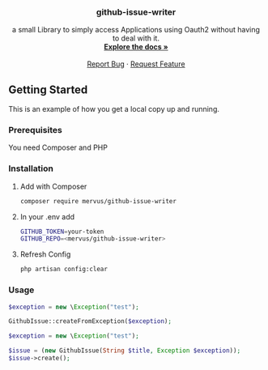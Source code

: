 

<h3 align="center">github-issue-writer</h3>

  <p align="center">
    a small Library to simply access Applications using Oauth2 without having to deal with it.
    <br />
    <a href="https://github.com/Mervus/api-auth-laravel"><strong>Explore the docs »</strong></a>
    <br />
    <br />
    <a href="https://github.com/Mervus/api-auth-laravel/issues">Report Bug</a>
    ·
    <a href="https://github.com/Mervus/api-auth-laravel/issues">Request Feature</a>
  </p>

<!-- GETTING STARTED -->
## Getting Started

This is an example of how you get a local copy up and running.

### Prerequisites

You need Composer and PHP
### Installation

1. Add with Composer
   ```sh
   composer require mervus/github-issue-writer
    ```
2. In your .env add
   ```sh
   GITHUB_TOKEN=your-token
   GITHUB_REPO=<mervus/github-issue-writer>
   ```
3. Refresh Config
    ```sh
    php artisan config:clear
    ```

### Usage
```php
$exception = new \Exception("test");

GithubIssue::createFromException($exception);
```

```php
$exception = new \Exception("test");

$issue = (new GithubIssue(String $title, Exception $exception));
$issue->create();
```

